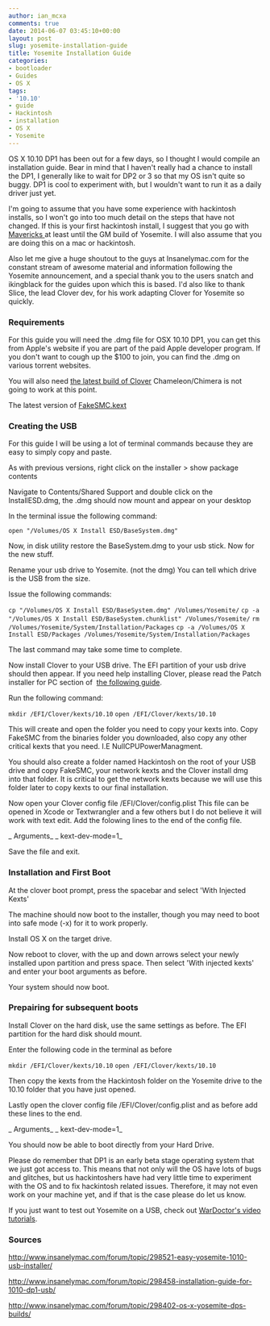 ```yaml
---
author: ian_mcxa
comments: true
date: 2014-06-07 03:45:10+00:00
layout: post
slug: yosemite-installation-guide
title: Yosemite Installation Guide
categories:
- bootloader
- Guides
- OS X
tags:
- '10.10'
- guide
- Hackintosh
- installation
- OS X
- Yosemite
---
```


OS X 10.10 DP1 has been out for a few days, so I thought I would compile an installation guide. Bear in mind that I haven't really had a chance to install the DP1, I generally like to wait for DP2 or 3 so that my OS isn't quite so buggy. DP1 is cool to experiment with, but I wouldn't want to run it as a daily driver just yet.

I'm going to assume that you have some experience with hackintosh installs, so I won't go into too much detail on the steps that have not changed. If this is your first hackintosh install, I suggest that you go with[ Mavericks ](/create-your-installer/)at least until the GM build of Yosemite. I will also assume that you are doing this on a mac or hackintosh.

Also let me give a huge shoutout to the guys at Insanelymac.com for the constant stream of awesome material and information following the Yosemite announcement, and a special thank you to the users snatch and ikingblack for the guides upon which this is based. I'd also like to thank Slice, the lead Clover dev, for his work adapting Clover for Yosemite so quickly.


### Requirements


For this guide you will need the .dmg file for OSX 10.10 DP1, you can get this from Apple's website if you are part of the paid Apple developer program. If you don't want to cough up the $100 to join, you can find the .dmg on various torrent websites.

You will also need [the latest build of Clover](http://sourceforge.net/projects/cloverefiboot/files/latest/download) Chameleon/Chimera is not going to work at this point.

The latest version of [FakeSMC.kext](http://sourceforge.net/projects/hwsensors/files/HWSensors.6.9.1315.Binaries.dmg/download)


### Creating the USB


For this guide I will be using a lot of terminal commands because they are easy to simply copy and paste.

As with previous versions, right click on the installer > show package contents

Navigate to Contents/Shared Support and double click on the InstallESD.dmg, the .dmg should now mount and appear on your desktop

In the terminal issue the following command:

`open "/Volumes/OS X Install ESD/BaseSystem.dmg"`

Now, in disk utility restore the BaseSystem.dmg to your usb stick. Now for the new stuff.

Rename your usb drive to Yosemite. (not the dmg) You can tell which drive is the USB from the size.

Issue the following commands:

`cp "/Volumes/OS X Install ESD/BaseSystem.dmg" /Volumes/Yosemite/`
`cp -a "/Volumes/OS X Install ESD/BaseSystem.chunklist" /Volumes/Yosemite/`
`rm /Volumes/Yosemite/System/Installation/Packages`
`cp -a /Volumes/OS X Install ESD/Packages /Volumes/Yosemite/System/Installation/Packages`

The last command may take some time to complete.

Now install Clover to your USB drive. The EFI partition of your usb drive should then appear. If you need help installing Clover, please read the Patch installer for PC section of  [the following guide](/create-your-installer/).

Run the following command:

`mkdir /EFI/Clover/kexts/10.10`
`open /EFI/Clover/kexts/10.10`

This will create and open the folder you need to copy your kexts into. Copy FakeSMC from the binaries folder you downloaded, also copy any other critical kexts that you need. I.E NullCPUPowerManagment.

You should also create a folder named Hackintosh on the root of your USB drive and copy FakeSMC, your network kexts and the Clover install dmg into that folder. It is critical to get the network kexts because we will use this folder later to copy kexts to our final installation.

Now open your Clover config file /EFI/Clover/config.plist This file can be opened in Xcode or Textwrangler and a few others but I do not believe it will work with text edit. Add the folowing lines to the end of the config file.

_ <key>Arguments</key>_
_ <string>kext-dev-mode=1</string>_

Save the file and exit.


### Installation and First Boot


At the clover boot prompt, press the spacebar and select 'With Injected Kexts'

The machine should now boot to the installer, though you may need to boot into safe mode (-x) for it to work properly.

Install OS X on the target drive.

Now reboot to clover, with the up and down arrows select your newly installed upon partition and press space. Then select 'With injected kexts' and enter your boot arguments as before.

Your system should now boot.


### Prepairing for subsequent boots


Install Clover on the hard disk, use the same settings as before. The EFI partition for the hard disk should mount.

Enter the following code in the terminal as before

`mkdir /EFI/Clover/kexts/10.10`
`open /EFI/Clover/kexts/10.10`

Then copy the kexts from the Hackintosh folder on the Yosemite drive to the 10.10 folder that you have just opened.

Lastly open the clover config file /EFI/Clover/config.plist and as before add these lines to the end.

_ <key>Arguments</key>_
_ <string>kext-dev-mode=1</string>_

You should now be able to boot directly from your Hard Drive.

Please do remember that DP1 is an early beta stage operating system that we just got access to. This means that not only will the OS have lots of bugs and glitches, but us hackintoshers have had very little time to experiment with the OS and to fix hackintosh related issues. Therefore, it may not even work on your machine yet, and if that is the case please do let us know.

If you just want to test out Yosemite on a USB, check out [WarDoctor's video tutorials](http://www.insanelymac.com/forum/topic/298438-1010-vanilla-bootable-usb-guide/).


### Sources


http://www.insanelymac.com/forum/topic/298521-easy-yosemite-1010-usb-installer/

http://www.insanelymac.com/forum/topic/298458-installation-guide-for-1010-dp1-usb/

http://www.insanelymac.com/forum/topic/298402-os-x-yosemite-dps-builds/
